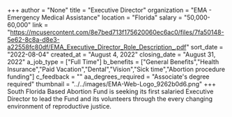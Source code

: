 +++
author = "None"
title = "Executive Director"
organization = "EMA - Emergency Medical Assistance"
location = "Florida"
salary = "50,000-60,000"
link = "https://mcusercontent.com/8e7bed713f175620060ec6ac0/files/7fa50148-5e62-8c8a-d8e3-a22558fc80df/EMA_Executive_Director_Role_Description_.pdf"
sort_date = "2022-08-04"
created_at = "August 4, 2022"
closing_date = "August 31, 2022"
a_job_type = ["Full Time"]
b_benefits = ["General Benefits","Health Insurance","Paid Vacation","Dental","Vision","Sick time","Abortion procedure funding"]
c_feedback = ""
aa_degrees_required = "Associate's degree required"
thumbnail = "../../images/EMA-Web-Logo_9262b0d6.png"
+++
South Florida Based Abortion Fund is seeking its first salaried Executive Director to lead the Fund and its volunteers through the every changing environment of reproductive justice.  